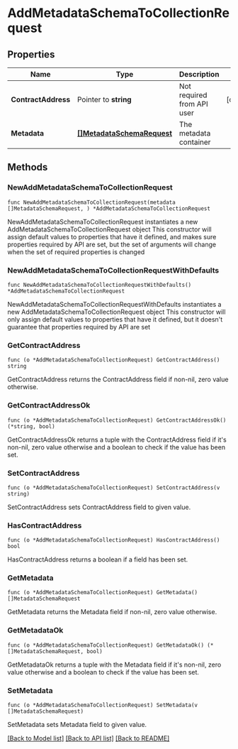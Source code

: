 # AddMetadataSchemaToCollectionRequest

## Properties

Name | Type | Description | Notes
------------ | ------------- | ------------- | -------------
**ContractAddress** | Pointer to **string** | Not required from API user | [optional] 
**Metadata** | [**[]MetadataSchemaRequest**](MetadataSchemaRequest.md) | The metadata container | 

## Methods

### NewAddMetadataSchemaToCollectionRequest

`func NewAddMetadataSchemaToCollectionRequest(metadata []MetadataSchemaRequest, ) *AddMetadataSchemaToCollectionRequest`

NewAddMetadataSchemaToCollectionRequest instantiates a new AddMetadataSchemaToCollectionRequest object
This constructor will assign default values to properties that have it defined,
and makes sure properties required by API are set, but the set of arguments
will change when the set of required properties is changed

### NewAddMetadataSchemaToCollectionRequestWithDefaults

`func NewAddMetadataSchemaToCollectionRequestWithDefaults() *AddMetadataSchemaToCollectionRequest`

NewAddMetadataSchemaToCollectionRequestWithDefaults instantiates a new AddMetadataSchemaToCollectionRequest object
This constructor will only assign default values to properties that have it defined,
but it doesn't guarantee that properties required by API are set

### GetContractAddress

`func (o *AddMetadataSchemaToCollectionRequest) GetContractAddress() string`

GetContractAddress returns the ContractAddress field if non-nil, zero value otherwise.

### GetContractAddressOk

`func (o *AddMetadataSchemaToCollectionRequest) GetContractAddressOk() (*string, bool)`

GetContractAddressOk returns a tuple with the ContractAddress field if it's non-nil, zero value otherwise
and a boolean to check if the value has been set.

### SetContractAddress

`func (o *AddMetadataSchemaToCollectionRequest) SetContractAddress(v string)`

SetContractAddress sets ContractAddress field to given value.

### HasContractAddress

`func (o *AddMetadataSchemaToCollectionRequest) HasContractAddress() bool`

HasContractAddress returns a boolean if a field has been set.

### GetMetadata

`func (o *AddMetadataSchemaToCollectionRequest) GetMetadata() []MetadataSchemaRequest`

GetMetadata returns the Metadata field if non-nil, zero value otherwise.

### GetMetadataOk

`func (o *AddMetadataSchemaToCollectionRequest) GetMetadataOk() (*[]MetadataSchemaRequest, bool)`

GetMetadataOk returns a tuple with the Metadata field if it's non-nil, zero value otherwise
and a boolean to check if the value has been set.

### SetMetadata

`func (o *AddMetadataSchemaToCollectionRequest) SetMetadata(v []MetadataSchemaRequest)`

SetMetadata sets Metadata field to given value.



[[Back to Model list]](../README.md#documentation-for-models) [[Back to API list]](../README.md#documentation-for-api-endpoints) [[Back to README]](../README.md)


